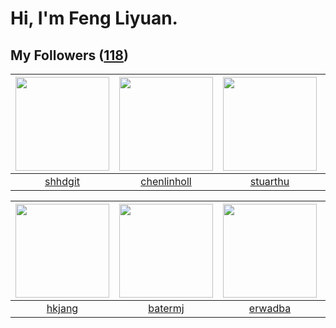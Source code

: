 # Hi, I'm Feng Liyuan.

## My Followers ([118](https://github.com/SunRunAway?tab=followers))

| <img src="https://avatars.githubusercontent.com/u/11549583?v=4" width="150" height="150" /> | <img src="https://avatars.githubusercontent.com/u/14999922?v=4" width="150" height="150" /> | <img src="https://avatars.githubusercontent.com/u/16526001?v=4" width="150" height="150" /> | <img src="https://avatars.githubusercontent.com/u/10383?v=4" width="150" height="150" /> |
| :-----------------------------------------------------------------------------------------: | :-----------------------------------------------------------------------------------------: | :-----------------------------------------------------------------------------------------: | :--------------------------------------------------------------------------------------: |
|                            [shhdgit](https://github.com/shhdgit)                            |                        [chenlinholl](https://github.com/chenlinholl)                        |                           [stuarthu](https://github.com/stuarthu)                           |                       [shaobin0604](https://github.com/shaobin0604)                      |

| <img src="https://avatars.githubusercontent.com/u/3069493?v=4" width="150" height="150" /> | <img src="https://avatars.githubusercontent.com/u/250445?v=4" width="150" height="150" /> | <img src="https://avatars.githubusercontent.com/u/43768654?v=4" width="150" height="150" /> | <img src="https://avatars.githubusercontent.com/u/408908?v=4" width="150" height="150" /> |
| :----------------------------------------------------------------------------------------: | :---------------------------------------------------------------------------------------: | :-----------------------------------------------------------------------------------------: | :---------------------------------------------------------------------------------------: |
|                             [hkjang](https://github.com/hkjang)                            |                           [batermj](https://github.com/batermj)                           |                            [erwadba](https://github.com/erwadba)                            |                              [giko](https://github.com/giko)                              |